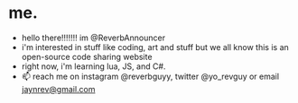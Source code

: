 # me.

- hello there!!!!!!! im @ReverbAnnouncer
- i'm interested in stuff like coding, art and stuff but we all know this is an open-source code sharing website
- right now, i'm learning lua, JS, and C#.
- 📫 reach me on instagram @reverbguyy, twitter @yo_revguy or email jaynrev@gmail.com

<!---
ReverbAnnouncer/ReverbAnnouncer is a ✨ special ✨ repository because its `README.md` (this file) appears on your GitHub profile.
You can click the Preview link to take a look at your changes.
--->
